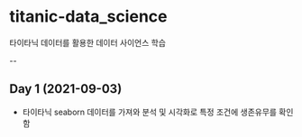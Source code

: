 # titanic-data_science
타이타닉 데이터를 활용한 데이터 사이언스 학습

--

## Day 1 (2021-09-03)

- 타이타닉 seaborn 데이터를 가져와 분석 및 시각화로 특정 조건에 생존유무를 확인함  
